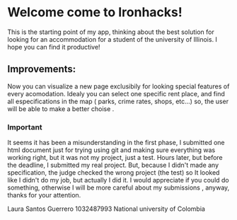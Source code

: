 # Welcome come to Ironhacks!

This is the starting point of my app, thinking about the best solution for looking for an accommodation for a student of the university of Illinois. I hope you can find it productive!

## Improvements:

Now you can visualize a new page exclusibily for looking special features of every acomodation. Idealy you can select one specific rent place, and find all especifications in the map ( parks, crime rates, shops, etc...) so, the user will be able to make a better choise . 


### Important
It seems it has been a misunderstanding in the first phase, I submitted one html document just for trying using git and making sure everything was working right, but it was not my project, just a test. Hours later, but before the deadline, I submitted my real project. 
But, because I didn't made any specification, the judge checked the wrong project (the test) so It looked like I didn't do my job, but actually I did it.
I would appreciate if you could do something, otherwise I will be more careful about my submissions , anyway, thanks for your attention.

Laura Santos Guerrero
1032487993
National university of Colombia
